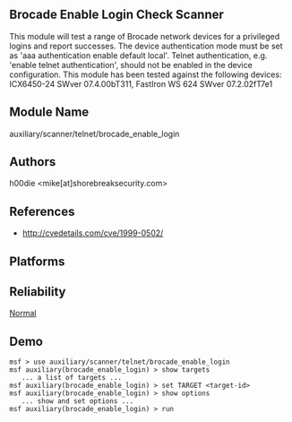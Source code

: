 ## Brocade Enable Login Check Scanner

This module will test a range of Brocade network devices for 
a privileged logins and report successes. The device 
authentication mode must be set as 'aaa authentication 
enable default local'. Telnet authentication, e.g. 'enable 
telnet authentication', should not be enabled in the device 
configuration. This module has been tested against the 
following devices: ICX6450-24 SWver 07.4.00bT311, FastIron 
WS 624 SWver 07.2.02fT7e1


## Module Name
auxiliary/scanner/telnet/brocade_enable_login

## Authors
h00die <mike[at]shorebreaksecurity.com>


## References
* http://cvedetails.com/cve/1999-0502/




## Platforms


## Reliability
[Normal](https://github.com/rapid7/metasploit-framework/wiki/Exploit-Ranking)

## Demo

```
msf > use auxiliary/scanner/telnet/brocade_enable_login
msf auxiliary(brocade_enable_login) > show targets
   ... a list of targets ...
msf auxiliary(brocade_enable_login) > set TARGET <target-id>
msf auxiliary(brocade_enable_login) > show options
   ... show and set options ...
msf auxiliary(brocade_enable_login) > run
```
    
    